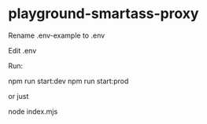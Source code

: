# playground-smartass-proxy


Rename .env-example to .env

Edit .env

Run:

npm run start:dev
npm run start:prod

or just

node index.mjs
